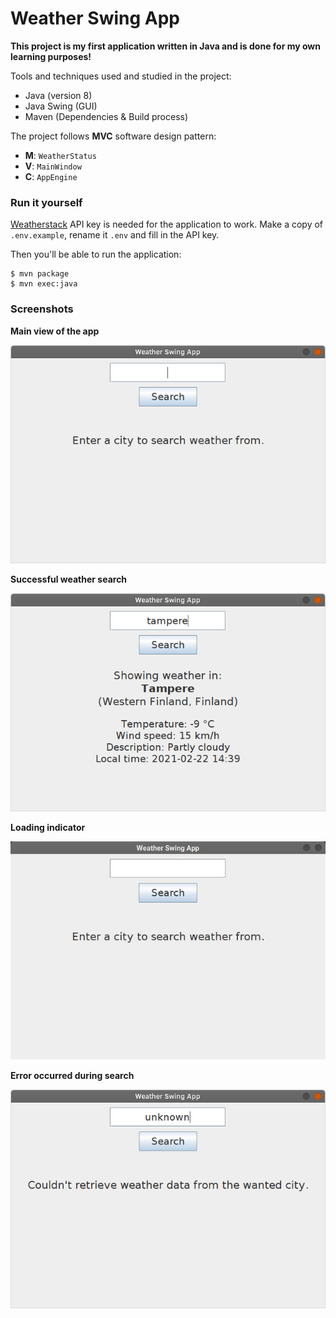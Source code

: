 # Weather Swing App

**This project is my first application written in Java and is done for my own learning purposes!**

Tools and techniques used and studied in the project:
- Java (version 8)
- Java Swing (GUI)
- Maven (Dependencies & Build process)

The project follows **MVC** software design pattern:
- **M**: `WeatherStatus`
- **V**: `MainWindow`
- **C**: `AppEngine`

### Run it yourself
[Weatherstack](https://weatherstack.com/) API key is needed for the application to work. Make a copy of `.env.example`, rename it `.env` and fill in the API key.

Then you'll be able to run the application:

```
$ mvn package
$ mvn exec:java
```

### Screenshots

**Main view of the app**

![](misc/screenshot_main.png)

**Successful weather search**

![](misc/screenshot_weather.png)

**Loading indicator**

![](misc/screencapture_loading.gif)

**Error occurred during search**

![](misc/screenshot_error.png)

